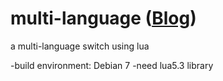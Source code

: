 # multi-language ([Blog](http://blog.gotocoding.com/?p=412))

a multi-language switch using lua

-build environment: Debian 7
-need lua5.3 library
